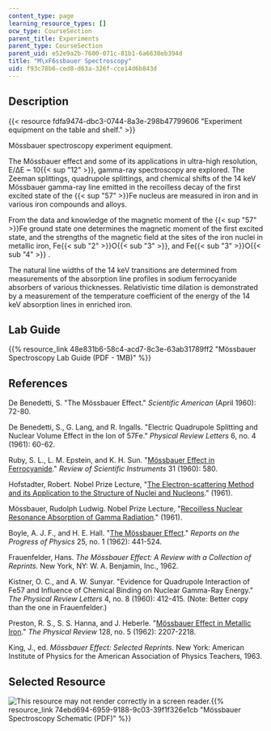 ```yaml
---
content_type: page
learning_resource_types: []
ocw_type: CourseSection
parent_title: Experiments
parent_type: CourseSection
parent_uid: e52e9a2b-7600-071c-81b1-6a6630eb394d
title: "M\xF6ssbauer Spectroscopy"
uid: f93c78b6-ced8-d63a-326f-cce14d6b843d
---
```


Description
-----------

{{< resource fdfa9474-dbc3-0744-8a3e-298b47799606 "Experiment equipment on the table and shelf." >}}

Mössbauer spectroscopy experiment equipment.

The Mössbauer effect and some of its applications in ultra-high resolution, E/ΔE ~ 10{{< sup "12" >}}, gamma-ray spectroscopy are explored. The Zeeman splittings, quadrupole splittings, and chemical shifts of the 14 keV Mössbauer gamma-ray line emitted in the recoilless decay of the first excited state of the {{< sup "57" >}}Fe nucleus are measured in iron and in various iron compounds and alloys.

From the data and knowledge of the magnetic moment of the {{< sup "57" >}}Fe ground state one determines the magnetic moment of the first excited state, and the strengths of the magnetic field at the sites of the iron nuclei in metallic iron, Fe{{< sub "2" >}}O{{< sub "3" >}}, and Fe{{< sub "3" >}}O{{< sub "4" >}} .

The natural line widths of the 14 keV transitions are determined from measurements of the absorption line profiles in sodium ferrocyanide absorbers of various thicknesses. Relativistic time dilation is demonstrated by a measurement of the temperature coefficient of the energy of the 14 keV absorption lines in enriched iron.

Lab Guide
---------

{{% resource_link 48e831b6-58c4-acd7-8c3e-63ab31789ff2 "Mössbauer Spectroscopy Lab Guide (PDF - 1MB)" %}}

References
----------

De Benedetti, S. "The Mössbauer Effect." _Scientific American_ (April 1960): 72-80.

De Benedetti, S., G. Lang, and R. Ingalls. "Electric Quadrupole Splitting and Nuclear Volume Effect in the Ion of 57Fe." _Physical Review Letters_ 6, no. 4 (1961): 60-62.

Ruby, S. L., L. M. Epstein, and K. H. Sun. "[Mössbauer Effect in Ferrocyanide](https://aip.scitation.org/doi/10.1063/1.1931262)." _Review of Scientific Instruments_ 31 (1960): 580.

Hofstadter, Robert. Nobel Prize Lecture, "[The Electron-scattering Method and its Application to the Structure of Nuclei and Nucleons](https://www.nobelprize.org/prizes/physics/1961/hofstadter/lecture/)." (1961).

Mössbauer, Rudolph Ludwig. Nobel Prize Lecture, "[Recoilless Nuclear Resonance Absorption of Gamma Radiation](https://www.nobelprize.org/prizes/physics/1961/mossbauer/lecture/)." (1961).

Boyle, A. J. F., and H. E. Hall. "[The Mössbauer Effect](http://iopscience.iop.org/article/10.1088/0034-4885/25/1/311/meta)." _Reports on the Progress of Physics_ 25, no. 1 (1962): 441-524.

Frauenfelder, Hans. _The Mössbauer Effect: A Review with a Collection of Reprints._ New York, NY: W. A. Benjamin, Inc., 1962.

Kistner, O. C., and A. W. Sunyar. "Evidence for Quadrupole Interaction of Fe57 and Influence of Chemical Binding on Nuclear Gamma-Ray Energy." _The Physical Review Letters_ 4, no. 8 (1960): 412-415. (Note: Better copy than the one in Frauenfelder.)

Preston, R. S., S. S. Hanna, and J. Heberle. "[Mössbauer Effect in Metallic Iron](https://journals.aps.org/pr/abstract/10.1103/PhysRev.128.2207)." _The Physical Review_ 128, no. 5 (1962): 2207-2218.

King, J., ed. _Mössbauer Effect: Selected Reprints_. New York: American Institute of Physics for the American Association of Physics Teachers, 1963.

Selected Resource
-----------------

![This resource may not render correctly in a screen reader.](/images/inacessible.gif){{% resource_link 74ebd694-6959-9188-9c03-39f1f326e1cb "Mössbauer Spectroscopy Schematic (PDF)" %}}